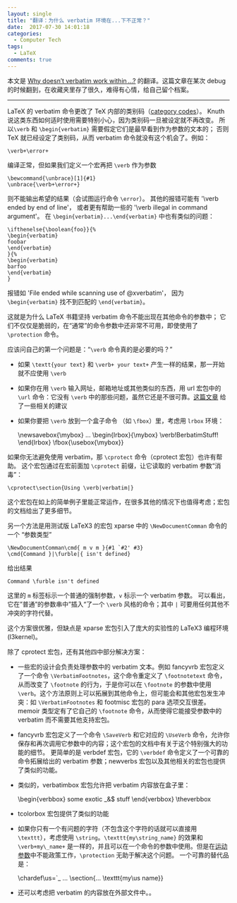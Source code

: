 ```yaml
---
layout: single
title: "翻译：为什么 verbatim 环境在...下不正常？"
date:  2017-07-30 14:01:18
categories:
  - Computer Tech
tags:
  - LaTeX
comments: true
---
```


本文是 [Why doesn’t verbatim work
within …?](http://www.tex.ac.uk/FAQ-verbwithin.html)
的翻译。这篇文章在某次 debug
的时候翻到，在收藏夹里存了很久，难得有心情，给自己留个档案。

------
LaTeX 的 verbatim 命令更改了 TeX 内部的类别码（[category codes](https://tex.stackexchange.com/questions/16410/what-are-category-codes)）。
Knuth 说这类东西如何适时使用需要特别小心，因为类别码一旦被设定就不再改变。
所以`\verb` 和 `\begin{verbatim}` 需要假定它们是最早看到作为参数的文本的；
否则 TeX 就已经设定了类别码，从而 verbatim 命令就没有这个机会了。例如：

	\verb+\error+

编译正常，但如果我们定义一个宏再把 `\verb` 作为参数

	\bewcommand{\unbrace}[1]{#1}
	\unbrace{\verb+\error+}

则不能输出希望的结果（会试图运行命令 `\error`）。
其他的报错可能有 '\verb ended by end of line'，
或者更有帮助一些的 '\verb illegal in command argument'。
在 `\begin{verbatim}...\end{verbatim}` 中也有类似的问题：

	\ifthenelse{\boolean{foo}}{%
	\begin{verbatim}
	foobar
	\end{verbatim}
	}{%
	\begin{verbatim}
	barfoo
	\end{verbatim}
	}

报错如 'File ended while scanning use of \@xverbatim'，
因为 `\begin{verbatim}` 找不到匹配的 `\end{verbatim}`。

这就是为什么 LaTeX 书籍坚持 verbatim 命令不能出现在其他命令的参数中；
它们不仅仅是脆弱的，在“通常”的命令参数中还非常不可用，即使使用了
`\protection` 命令。

应该问自己的第一个问题是：“`\verb` 命令真的是必要的吗？”

- 如果 `\textt{your text}` 和 `\verb+ your text+` 产生一样的结果，那一开始就不应使用 `\verb`
- 如果你在用 `\verb` 输入网址，邮箱地址或其他类似的东西，用 url 宏包中的 `\url` 命令：它没有 `\verb` 中的那些问题，虽然它还是不很可靠。[这篇文章](http://www.tex.ac.uk/FAQ-setURL.html) 给了一些相关的建议
- 如果你要把 `\verb` 放到一个盒子命令 （如 `\fbox`）里，考虑用 `lrbox` 环境：


	\newsavebox{\mybox}
	...
	\begin{lrbox}{\mybox}
	    \verb!BerbatimStuff!
	\end{lrbox}
	\fbox{\usebox{\mybox}}

如果你无法避免使用 verbatim，那 `\cprotect` 命令（cprotect 宏包）也许有帮助。
这个宏包通过在宏前面加 `\cprotect` 前缀，让它读取的 verbatim 参数“消毒”：

	\cprotect\section{Using \verb|verbatim|}

这个宏包在如上的简单例子里能正常运作，在很多其他的情况下也值得考虑；宏包的文档给出了更多细节。

另一个方法是用测试版 LaTeX3 的宏包 xparse 中的 `\NewDocumentComman` 命令的一个 “参数类型”

	\NewDocumentComman\cmd{ m v m }{#1 `#2' #3}
	\cmd{Command }|\furble|{ isn't defined}

给出结果

	Command \furble isn't defined

这里的 `m` 标签标示一个普通的强制参数，`v` 标示一个 verbatim 参数。
可以看出，它在”普通”的参数串中”插入“了一个 `\verb` 风格的命令；其中 `|` 可要用任何其他不冲突的字符代替。

这个方案很优雅，但缺点是 xparse 宏包引入了庞大的实验性的 LaTeX3 编程环境 (l3kernel)。

除了 cprotect 宏包，还有其他四中部分解决方案：

- 一些宏的设计会负责处理参数中的 verbatim 文本。例如 fancyvrb 宏包定义了一个命令 `\VerbatimFootnotes`，这个命令重定义了 `\footnotetext` 命令，从而改变了 `\footnote` 的行为，于是你可以在 `\footnote` 的参数中使用 `\verb`。这个方法原则上可以拓展到其他命令上，但可能会和其他宏包发生冲突：如 `\VerbatimFootnotes` 和 footmisc 宏包的 para 选项交互很差。
	memoir 类型定有了它自己的 `\footnote` 命令，从而使得它能接受参数中的 verbatim 而不需要其他支持宏包。
- fancyvrb 宏包定义了一个命令 `\SaveVerb` 和它对应的 `\UseVerb` 命令，允许你保存和再次调用它参数中的内容；这个宏包的文档中有关于这个特别强大的功能的细节。
	更简单的是 verbdef 宏包，它的 `\verbdef` 命令定义了一个可靠的命令拓展给出的 verbatim 参数；newverbs 宏包以及其他相关的宏包也提供了类似的功能。
- 类似的，verbatimbox 宏包允许把 verbatim 内容放在盒子里：


	\begin{verbbox}
	some exotic _&$ stuff
	\end{verbbox}
	\theverbbox

- tcolorbox 宏包提供了类似的功能
- 如果你只有一个有问题的字符（不包含这个字符的话就可以直接用 `\texttt`），考虑使用 `\string`。`\texttt{my\string_name}` 的效果和 `\verb+my\_name+` 是一样的，并且可以在一个命令的参数中使用。但是在[运动参数](http://www.dickimaw-books.com/latex/novices/html/fragile.html)中不能政策工作，`\protection` 无助于解决这个问题。
	一个可靠的替代品是：


	\chardef\us=`\_
	...
	\section{... \texttt{my\us name}}

- 还可以考虑把 verbatim 的内容放在外部文件中。。




